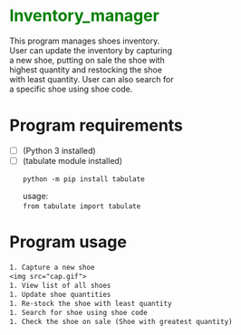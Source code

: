# <span style="color:green;">Inventory_manager  </span>
This program manages shoes inventory.  
User can update the inventory by capturing  
a new shoe, putting on sale the shoe with  
highest quantity and restocking the shoe  
with least quantity. User can also search for  
a specific shoe using shoe code.

# Program requirements
- [ ] (Python 3 installed)  
- [ ] (tabulate module installed)  
    ```
    python -m pip install tabulate
    ```
    usage:  
        ```
        from tabulate import tabulate
        ```
# Program usage  

    1. Capture a new shoe
    <img src="cap.gif">
    1. View list of all shoes  
    1. Update shoe quantities  
    1. Re-stock the shoe with least quantity  
    1. Search for shoe using shoe code  
    1. Check the shoe on sale (Shoe with greatest quantity)

